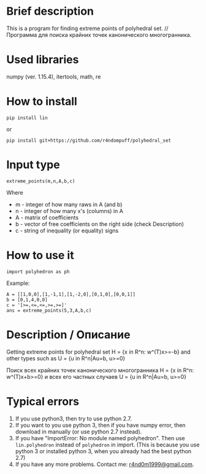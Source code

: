 # Brief description
This is a program for finding extreme points of polyhedral set. //
Программа для поиска крайних точек канонического многогранника.

# Used libraries
numpy (ver. 1.15.4), itertools, math, re

# How to install

    pip install lin

or

    pip install git+https://github.com/r4ndompuff/polyhedral_set

# Input type

    extreme_points(m,n,A,b,c)
    
Where

* m - integer of how many raws in A (and b)
* n - integer of how many x's (columns) in A
* A - matrix of coefficients
* b - vector of free coefficients on the right side (check 
  Description)
* c - string of inequality (or equality) signs 

# How to use it

    import polyhedron as ph

Example:

    A = [[1,0,0],[1,-1,1],[1,-2,0],[0,1,0],[0,0,1]]
    b = [0,1,4,0,0]
    c = '[>=,<=,<=,>=,>=]'
    ans = extreme_points(5,3,A,b,c)

# Description / Описание

Getting extreme points for polyhedral set H = {x in R^n: w^(T)x>=-b} and other 
types such as U = {u in R^n|Au=b, u>=0}

Поиск всех крайних точек канонического многогранника H = {x in R^n: w^(T)x+b>=0} 
и всех его частных случаев U = {u in R^n|Au=b, u>=0}

# Typical errors

1) If you use python3, then try to use python 2.7.
2) If you want to you use python 3, then if you have numpy error, then download 
   in manually (or use python 2.7 instead).
3) If you have "ImportError: No module named polyhedron". Then use 
   `lin.polyhedron` instead of `polyhedron` in import. (This is because you use 
   python 3 or installed python 3, when you already had the best python 2.7)
4) If you have any more problems. Contact me: r4nd0m1999@gmail.com.
